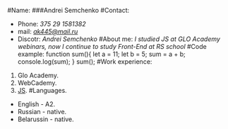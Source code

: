 #Name:
###Andrei Semchenko
#Contact:
* Phone: *375 29 1581382*
* mail: *ak445@mail.ru*
* Discotr: *Andrei Semchenko*
#About me:
*I studied JS at GLO Academy webinars, now I continue to study Front-End at RS 
school*
#Code example:
function sum(){
let a = 11;
let b = 5;
 sum = a + b;
 console.log(sum);
}
sum();
#Work experience:
1. Glo Academy.
2. WebCademy.
3. [JS](https://learn.javascript.ru).
#Languages.
* English - A2.
* Russian - native.
* Belarussin - native.
